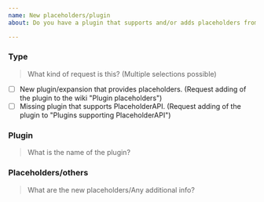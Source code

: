 ```yaml
---
name: New placeholders/plugin
about: Do you have a plugin that supports and/or adds placeholders from/to PlaceholderAPI and that isn't on the wiki? Use this template!

---
```


### Type
> What kind of request is this? (Multiple selections possible)
<!-- Select the right option by replacing [ ] with [x] -->

- [ ] New plugin/expansion that provides placeholders. (Request adding of the plugin to the wiki "Plugin placeholders")
- [ ] Missing plugin that supports PlaceholderAPI. (Request adding of the plugin to "Plugins supporting PlaceholderAPI")

### Plugin
> What is the name of the plugin?
<!-- Please type below this line -->

### Placeholders/others
> What are the new placeholders/Any additional info?
<!-- Please type below this line -->
